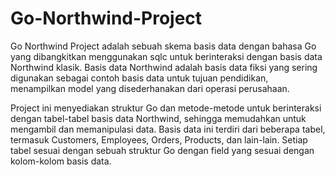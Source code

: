 # Go-Northwind-Project

Go Northwind Project adalah sebuah skema basis data dengan bahasa Go yang dibangkitkan menggunakan sqlc untuk berinteraksi dengan basis data Northwind klasik. Basis data Northwind adalah basis data fiksi yang sering digunakan sebagai contoh basis data untuk tujuan pendidikan, menampilkan model yang disederhanakan dari operasi perusahaan.

Project ini menyediakan struktur Go dan metode-metode untuk berinteraksi dengan tabel-tabel basis data Northwind, sehingga memudahkan untuk mengambil dan memanipulasi data. Basis data ini terdiri dari beberapa tabel, termasuk Customers, Employees, Orders, Products, dan lain-lain. Setiap tabel sesuai dengan sebuah struktur Go dengan field yang sesuai dengan kolom-kolom basis data.
